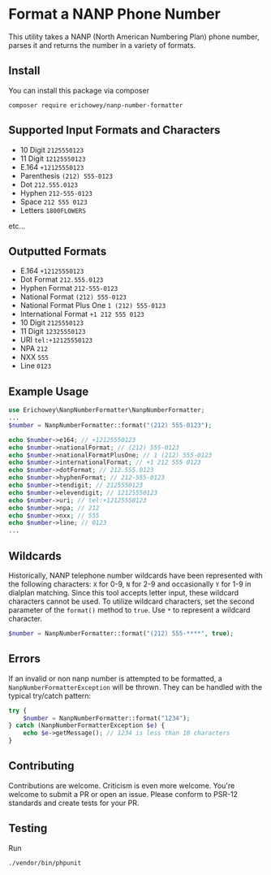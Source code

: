 # Format a NANP Phone Number

This utility takes a NANP (North American Numbering Plan) phone number, parses it and returns the number in a variety of formats. 

## Install
You can install this package via composer

    composer require erichowey/nanp-number-formatter

## Supported Input Formats and Characters
- 10 Digit `2125550123`
- 11 Digit `12125550123`
- E.164 `+12125550123`
- Parenthesis `(212) 555-0123`
- Dot `212.555.0123`
- Hyphen `212-555-0123`
- Space `212 555 0123`
- Letters `1800FLOWERS`

etc...

## Outputted Formats
- E.164 `+12125550123`
- Dot Format `212.555.0123`
- Hyphen Format `212-555-0123`
- National Format `(212) 555-0123`
- National Format Plus One `1 (212) 555-0123`
- International Format `+1 212 555 0123`
- 10 Digit `2125550123`
- 11 Digit `12325550123`
- URI `tel:+12125550123`
- NPA `212`
- NXX `555`
- Line `0123`

## Example Usage
```php
use Erichowey\NanpNumberFormatter\NanpNumberFormatter;
...
$number = NanpNumberFormatter::format("(212) 555-0123");

echo $number->e164; // +12125550123
echo $number->nationalFormat; // (212) 555-0123
echo $number->nationalFormatPlusOne; // 1 (212) 555-0123
echo $number->internationalFormat; // +1 212 555 0123
echo $number->dotFormat; // 212.555.0123
echo $number->hyphenFormat; // 212-555-0123
echo $number->tendigit; // 2125550123
echo $number->elevendigit; // 12125550123
echo $number->uri; // tel:+12125550123
echo $number->npa; // 212
echo $number->nxx; // 555
echo $number->line; // 0123
...
```

## Wildcards
Historically, NANP telephone number wildcards have been represented with the following characters: `X` for 0-9, `N` 
for 2-9 and occasionally `Y` for 1-9 in dialplan matching. Since this tool accepts letter input, these wildcard 
characters cannot be used. To utilize wildcard characters, set the second parameter of the `format()` method to `true`. 
Use `*` to represent a wildcard character.
```php
$number = NanpNumberFormatter::format("(212) 555-****", true);
```

## Errors
If an invalid or non nanp number is attempted to be formatted, a `NanpNumberFormatterException` will be thrown. They can
be handled with the typical try/catch pattern:
```php
try {
    $number = NanpNumberFormatter::format("1234");
} catch (NanpNumberFormatterException $e) {
    echo $e->getMessage(); // 1234 is less than 10 characters
}
```

## Contributing
Contributions are welcome. Criticism is even more welcome. You're welcome to submit a PR or open an issue. Please 
conform to PSR-12 standards and create tests for your PR.

## Testing
Run
```
./vendor/bin/phpunit
```

